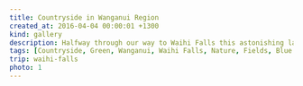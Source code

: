 ```yaml
---
title: Countryside in Wanganui Region
created_at: 2016-04-04 00:00:01 +1300
kind: gallery
description: Halfway through our way to Waihi Falls this astonishing landscape open and left us speechless staring into the blue and green for several minutes.
tags: [Countryside, Green, Wanganui, Waihi Falls, Nature, Fields, Blue Sky]
trip: waihi-falls
photo: 1
---
```


